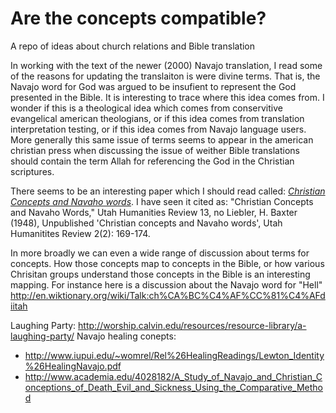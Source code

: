 # Are the concepts compatible?
A repo of ideas about church relations and Bible translation


In working with the text of the newer (2000) Navajo translation, I read some of the reasons for updating the translaiton is were divine terms. That is, the Navajo word for God was argued to be insufient to represent the God presented in the Bible. It is interesting to trace where this idea comes from. I wonder if this is a theological idea which comes from conservitive evangelical american theologians, or if this idea comes from translation interpretation testing, or if this idea comes from Navajo language users.
More generally this same issue of terms seems to appear in the american christian press when discussing the issue of weither Bible translations should contain the term Allah for referencing the God in the Christian scriptures. 

There seems to be an interesting paper which I should read called: [_Christian Concepts and Navaho words_](https://www.google.com/search?q=Christian+concepts+and+Navaho+words&oq=Christian+concepts+and+Navaho+words&aqs=chrome..69i57j69i64.503j0j7&sourceid=chrome&es_sm=91&ie=UTF-8#q=Christian+concepts+and+Navajo+words&spell=1). I have seen it cited as: "Christian Concepts and Navaho Words," Utah Humanities Review 13, no
Liebler, H. Baxter (1948), Unpublished 'Christian concepts and Navaho words', Utah Humanitites Review 2(2): 169-174.


In more broadly we can even a wide range of discussion about terms for concepts. How those concepts map to concepts in the Bible, or how various Chrisitan groups understand those concepts in the Bible is an interesting mapping. For instance here is a discussion about the Navajo word for "Hell" http://en.wiktionary.org/wiki/Talk:ch%CA%BC%C4%AF%CC%81%C4%AFdiitah

Laughing Party: http://worship.calvin.edu/resources/resource-library/a-laughing-party/
Navajo healing conepts: 
* http://www.iupui.edu/~womrel/Rel%26HealingReadings/Lewton_Identity%26HealingNavajo.pdf
* http://www.academia.edu/4028182/A_Study_of_Navajo_and_Christian_Conceptions_of_Death_Evil_and_Sickness_Using_the_Comparative_Method
